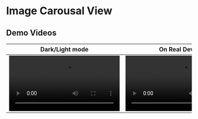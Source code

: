 # Image Carousal View

## Demo Videos
| Dark/Light mode  |On Real Device |
| ------------- | ------------- |
|<video src="https://github.com/user-attachments/assets/1610c11d-6cb7-46fe-8c47-fe4c89de0eed">|<video src="https://github.com/user-attachments/assets/9053d101-c487-43b1-a079-5b700e40f182">|



